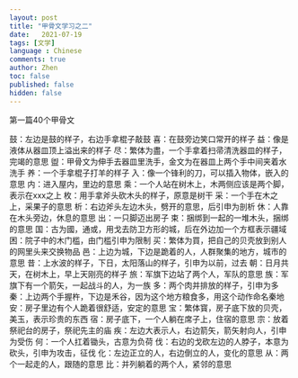 ```yaml
---
layout: post
title: "甲骨文学习之二"
date:   2021-07-19
tags: [文学]
language : Chinese
comments: true
author: Zhen
toc: false
published: false
hidden: false
---
```

第一篇40个甲骨文

鼓：左边是鼓的样子，右边手拿棍子敲鼓
喜：在鼓旁边笑口常开的样子
益：像是液体从器皿顶上溢出来的样子
尽：繁体为盡，一个手拿着扫帚清洗器皿的样子，完竭的意思
盥：甲骨文为伸手去器皿里洗手，金文为在器皿上两个手中间夹着水洗手
养：一个手拿棍子打羊的样子
入：像一个锋利的刀，可以插入物体，嵌入的意思
内：进入屋内，里边的意思
乘：一个人站在树木上，木两侧应该是两个脚，表示在xxx之上
枚：用手拿斧头砍木头的样子，原意是树干
采：一个手在木之上，采果子的意思
析：右边斧头左边木头，劈开的意思，后引申为剖析
休：人靠在木头旁边，休息的意思
出：一只脚迈出房子
束：捆绑到一起的一堆木头，捆绑的意思
国：古为國，通或，用戈去防卫方形的城，后在外边加一个方框表示疆域
困：院子中的木门槛，由门槛引申为限制
买：繁体为買，把自己的贝壳放到别人的网里头来交换物品
邑：上边为城，下边是跪着的人，人群聚集的地方，城市的意思
昔：上水波的样子，下日，太阳落山的样子，引申为以前，过去
朝：日月共天，在树木上，早上天刚亮的样子
旅：军旗下边站了两个人，军队的意思
族：军旗下有一个箭矢，一起战斗的人，为一族
多：两个肉并排放的样子，引申为多
秦：上边两个手握杵，下边是禾谷，因为这个地方粮食多，用这个动作命名秦地
安：房子里边有个人跪着很舒适，安定的意思
宝：繁体寳，房子底下放的贝壳，美玉，表示珍贵的东西
宿：房子底下，一个人躺在席子上，住宿的意思
宗：放着祭祀台的房子，祭祀先主的庙
疾：左边大表示人，右边箭矢，箭矢射向人，引申为受伤
何：一个人扛着锄头，古意为负荷
伐：右边的戈砍左边的人脖子，本意为砍头，引申为攻击，征伐
化：左边正立的人，右边倒立的人，变化的意思
从：两个一起走的人，跟随的意思
比：并列躺着的两个人，紧邻的意思








<!--stackedit_data:
eyJoaXN0b3J5IjpbMTEwMzg1OTcxOSwyMDk0MjM5NDc3LDQ0Mz
UxMDcxMywtNDUyNTg5NjI4LC05MTM3MjM0MDAsMTY3MzUwMTAw
NiwtMjA3Mzk3MDQ2OCwyMTI4MzMyNjcxXX0=
-->